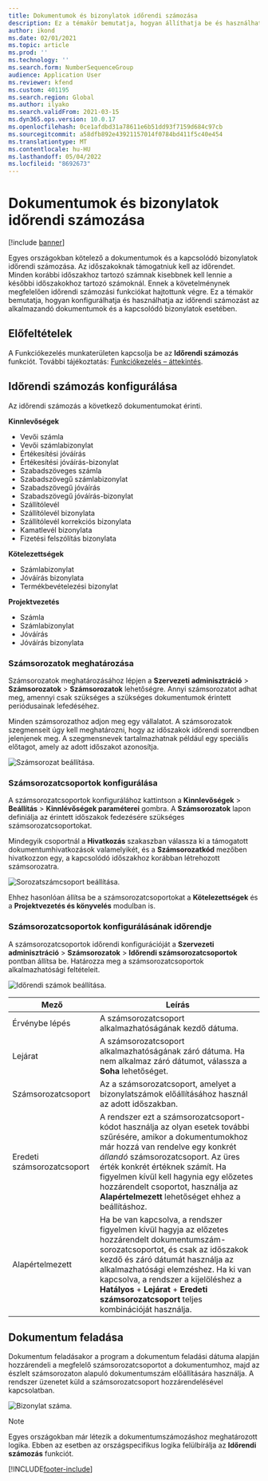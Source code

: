 ```yaml
---
title: Dokumentumok és bizonylatok időrendi számozása
description: Ez a témakör bemutatja, hogyan állíthatja be és használhatja az időrendi számozást az alkalmazandó dokumentumok és a kapcsolódó bizonylatok esetében.
author: ikond
ms.date: 02/01/2021
ms.topic: article
ms.prod: ''
ms.technology: ''
ms.search.form: NumberSequenceGroup
audience: Application User
ms.reviewer: kfend
ms.custom: 401195
ms.search.region: Global
ms.author: ilyako
ms.search.validFrom: 2021-03-15
ms.dyn365.ops.version: 10.0.17
ms.openlocfilehash: 0ce1afdbd31a78611e6b51dd93f7159d684c97cb
ms.sourcegitcommit: a58dfb892e43921157014f0784bd411f5c40e454
ms.translationtype: MT
ms.contentlocale: hu-HU
ms.lasthandoff: 05/04/2022
ms.locfileid: "8692673"
---
```

# <a name="numbering-documents-and-vouchers-chronologically"></a>Dokumentumok és bizonylatok időrendi számozása

[!include [banner](../includes/banner.md)]


Egyes országokban kötelező a dokumentumok és a kapcsolódó bizonylatok időrendi számozása. Az időszakoknak támogatniuk kell az időrendet. Minden korábbi időszakhoz tartozó számnak kisebbnek kell lennie a későbbi időszakokhoz tartozó számoknál. Ennek a követelménynek megfelelően időrendi számozási funkciókat hajtottunk végre. Ez a témakör bemutatja, hogyan konfigurálhatja és használhatja az időrendi számozást az alkalmazandó dokumentumok és a kapcsolódó bizonylatok esetében.

## <a name="prerequisites"></a>Előfeltételek

A Funkciókezelés munkaterületen kapcsolja be az **Időrendi számozás** funkciót. További tájékoztatás: [Funkciókezelés – áttekintés](../../fin-ops-core/fin-ops/get-started/feature-management/feature-management-overview.md).

## <a name="configure-chronological-numbering"></a>Időrendi számozás konfigurálása

Az időrendi számozás a következő dokumentumokat érinti.

**Kinnlevőségek**
- Vevői számla
- Vevői számlabizonylat
- Értékesítési jóváírás
- Értékesítési jóváírás-bizonylat
- Szabadszöveges számla
- Szabadszövegű számlabizonylat
- Szabadszövegű jóváírás
- Szabadszövegű jóváírás-bizonylat
- Szállítólevél
- Szállítólevél bizonylata
- Szállítólevél korrekciós bizonylata
- Kamatlevél bizonylata
- Fizetési felszólítás bizonylata

**Kötelezettségek**
- Számlabizonylat
- Jóváírás bizonylata
- Termékbevételezési bizonylat

**Projektvezetés**
- Számla
- Számlabizonylat
- Jóváírás
- Jóváírás bizonylata 

### <a name="define-number-sequences"></a>Számsorozatok meghatározása

Számsorozatok meghatározásához lépjen a **Szervezeti adminisztráció** > **Számsorozatok** > **Számsorozatok** lehetőségre. Annyi számsorozatot adhat meg, amennyi csak szükséges a szükséges dokumentumok érintett periódusainak lefedéséhez. 

Minden számsorozathoz adjon meg egy vállalatot. A számsorozatok szegmenseit úgy kell meghatározni, hogy az időszakok időrendi sorrendben jelenjenek meg. A szegmensnevek tartalmazhatnak például egy speciális előtagot, amely az adott időszakot azonosítja.

![Számsorozat beállítása.](media/chrono-num-sequence.jpg)

### <a name="configure-number-sequence-groups"></a>Számsorozatcsoportok konfigurálása

A számsorozatcsoportok konfigurálához kattintson a **Kinnlevőségek** > **Beállítás** > **Kinnlévőségek paraméterei** gombra. A **Számsorozatok** lapon definiálja az érintett időszakok fedezésére szükséges számsorozatcsoportokat. 

Mindegyik csoportnál a **Hivatkozás** szakaszban válassza ki a támogatott dokumentumhivatkozások valamelyikét, és a **Számsorozatkód** mezőben hivatkozzon egy, a kapcsolódó időszakhoz korábban létrehozott számsorozatra.

![Sorozatszámcsoport beállítása.](media/chrono-num-sequence-group.jpg)

Ehhez hasonlóan állítsa be a számsorozatcsoportokat a **Kötelezettségek** és a **Projektvezetés és könyvelés** modulban is.

### <a name="configure-number-sequence-groups-chronology"></a>Számsorozatcsoportok konfigurálásának időrendje

A számsorozatcsoportok időrendi konfigurációját a **Szervezeti adminisztráció** > **Számsorozatok** > **Időrendi számsorozatcsoportok** pontban állítsa be. Határozza meg a számsorozatcsoportok alkalmazhatósági feltételeit.

![Időrendi számok beállítása.](media/chrono-num-sequence-group-period.jpg)

| Mező            | Leírás                                                                                                                                                                                                                                                                                                                                                                                   |
|---------------------|------------------------------------------------------------------------------------------------------------------------------------------------------------------------------------------------------------------------------------------------------------------------------------------------------------------------------------------------------------------------------------------------|
| Érvénybe lépés  | A számsorozatcsoport alkalmazhatóságának kezdő dátuma. |
| Lejárat      | A számsorozatcsoport alkalmazhatóságának záró dátuma. Ha nem alkalmaz záró dátumot, válassza a **Soha** lehetőséget. |
| Számsorozatcsoport | Az a számsorozatcsoport, amelyet a bizonylatszámok előállításához használ az adott időszakban. |
| Eredeti számsorozatcsoport | A rendszer ezt a számsorozatcsoport-kódot használja az olyan esetek további szűrésére, amikor a dokumentumokhoz már hozzá van rendelve egy konkrét *állandó* számsorozatcsoport. Az üres érték konkrét értéknek számít. Ha figyelmen kívül kell hagynia egy előzetes hozzárendelt csoportot, használja az **Alapértelmezett** lehetőséget ehhez a beállításhoz. |
| Alapértelmezett | Ha be van kapcsolva, a rendszer figyelmen kívül hagyja az előzetes hozzárendelt dokumentumszám-sorozatcsoportot, és csak az időszakok kezdő és záró dátumát használja az alkalmazhatósági elemzéshez. Ha ki van kapcsolva, a rendszer a kijelöléshez a **Hatályos** + **Lejárat** + **Eredeti számsorozatcsoport** teljes kombinációját használja. |

## <a name="document-posting"></a>Dokumentum feladása
Dokumentum feladásakor a program a dokumentum feladási dátuma alapján hozzárendeli a megfelelő számsorozatcsoportot a dokumentumhoz, majd az észlelt számsorozaton alapuló dokumentumszám előállítására használja. A rendszer üzenetet küld a számsorozatcsoport hozzárendelésével kapcsolatban.

![Bizonylat száma.](media/chrono-num-sequence-fti.jpg)

> [!NOTE]
> Egyes országokban már létezik a dokumentumszámozáshoz meghatározott logika. Ebben az esetben az országspecifikus logika felülbírálja az **Időrendi számozás** funkciót.


[!INCLUDE[footer-include](../../includes/footer-banner.md)]
